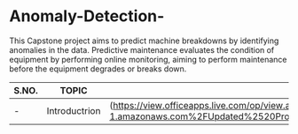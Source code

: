 # Anomaly-Detection-

This Capstone project aims to predict machine breakdowns by identifying anomalies in the data. Predictive maintenance evaluates the condition of equipment by performing online monitoring, aiming to perform maintenance before the equipment degrades or breaks down.

| S.NO.| TOPIC | LINK |
|-|-|-|
|-| Introductrion | (https://view.officeapps.live.com/op/view.aspx?src=https%3A%2F%2Fkh3-ls-storage.s3.us-east-1.amazonaws.com%2FUpdated%2520Project%2520guide%2520data%2520set%2FAnomaData.xlsx&wdOrigin=BROWSELINK)
